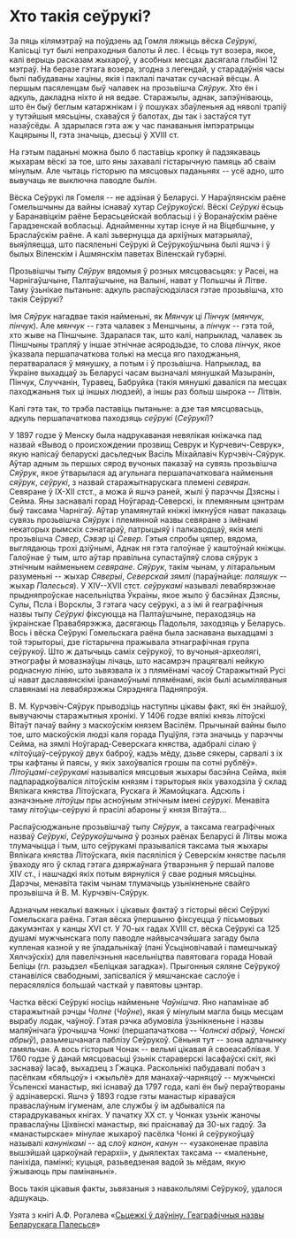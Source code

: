 # Хто такія сеўрукі?

За пяць кілямэтраў на поўдзень ад Гомля ляжыць вёска *Сеўрукі*, Калісьці тут
былі непраходныя балоты й лес. І ёсьць тут возера, якое, калі верыць расказам
жыхароў, у асобных месцах дасягала глыбіні 12 мэтраў. На беразе гэтага возера,
згодна з легендай, у старадаўнія часы былі пабудаваны хаціны, якія і паклалі
пачатак сучаснай вёсцы. А першым пасяленцам быў чалавек на прозьвішча *Сяўрук*.
Хто ён і адкуль, дакладна ніхто й ня ведае. Старажылы, аднак, запэўніваюць, што
ён быў беглым катаржнікам і ў пошуках збаўленьня ад няволі трапіў у тутэйшыя
мясьціны, схаваўся ў балотах, ды так і застаўся тут назаўсёды. А здарылася гэта
аж у час панаваньня імпэратрыцы Кацярыны II, гэта значыць, дзесьці ў XVIII ст.

На гэтым паданьні можна было б паставіць кропку й падзякаваць жыхарам вёскі за
тое, што яны захавалі гістарычную памяць аб сваім мінулым. Але чытаць гісторыю
па мясцовых паданьнях -- усё адно, што вывучаць яе выключна паводле
былін.

Вёска Сеўрукі ля Гомеля -- не адзіная ў Беларусі. У Нараўлянскім раёне
Гомельшчыны да вайны існаваў хутар *Сеўрукоўскі*. Вёскі *Сеўрукі* ёсьць у
Баранавіцкім раёне Берасьцейскай вобласьці і ў Воранаўскім раёне Гарадзенскай
вобласьці. Аднайменны хутар існуе й на Віцебшчыне, у Браслаўскім раёне. А калі
зьвернуцца да архіўных матэрыялаў, выяўляецца, што пасяленьні Сеўрукі й
Сеўрукоўшчына былі яшчэ і ў былых Віленскім і Ашмянскім паветах Віленскай
губэрні.

Прозьвішчы тыпу *Сяўрук* вядомыя ў розных мясцовасьцях: у Расеі, на Чарнігаўшчыне,
Палтаўшчыне, на Валыні, нават у Польшчы й Літве. Таму ўзьнікае пытаньне: адкуль
распаўсюдзілася гэтае прозьвішча, хто такія Сеўрукі?

Імя *Сяўрук* нагадвае такія найменьні, як *Мянчук* ці *Пінчук* (*мянчук*,
*пінчук*). Але *мянчук* -- гэта чалавек з Меншчыны, а *пінчук* -- гэта той, хто
жыве на Піншчыне. Здаралася так, што калі, напрыклад, чалавек зь Піншчыны
трапляў у іншае этнічнае асяродзьдзе, то слова *пінчук*, якое ўказвала
першапачаткова толькі на месца яго паходжаньня, ператваралася ў мянушку, а потым
і ў прозьвішча. Напрыклад, ва Ўкраіне выхадцаў зь Беларусі часам вызначалі
мянушкай Мазыранін, Пінчук, Случчанін, Туравец, Бабруйка (такія мянушкі
даваліся па месцах паходжаньня тых ці іншых людзей), а іншы раз больш шырока --
Літвін.

Калі гэта так, то трэба паставіць пытаньне: а дзе тая мясцовасьць, адкуль
першапачаткова паходзяць *сеўрукі* (*Сеўрукі*)?

У 1897 годзе ў Менску была надрукаваная невялікая кніжачка пад назвай «Вывод о
происхождении прозвищ Севрук и Курчевич-Севрук», якую напісаў беларускі
дасьледчык Васіль Міхайлавіч Курчэвіч-Сяўрук. Аўтар адным зь першых сярод вучоных
паказаў на сувязь прозьвішча *Сяўрук*, якое ўтварылася ад агульнага
першапачатковага найменьня *сяўрук*, *сеўрукі*, з назвай старажытнарускага племені
*севяран*. Севяране ў IX-XII стст., а можа й яшчэ раней, жылі ў парэччы Дзясны і
Сейма. Яны заснавалі горад Ноўгарад-Северскі, іх племянным цэнтрам быў таксама
Чарнігаў. Аўтар упамянутай кніжкі імкнуўся нават паказаць сувязь прозьвішча
*Сяўрук* і племянной назвы севяране з імёнамі некаторых рымскіх сэнатараў,
патрыцыяў і палкаводцаў, якія мелі прозьвішча *Сэвер*, *Сэвэр* ці *Север*. Гэтыя
спробы цяпер, вядома, выглядаюць трохі дзіўнымі, Аднак ня гэта галоўнае ў
каштоўнай кніжцы. Галоўнае ў тым, што аўтар правільна супастаўляў слова сяўрук
з этнічным найменьнем *севяране*. *Сяўрук*, такім чынам, у літаральным разуменьні --
жыхар *Сяверыі*, *Северскай зямлі* (параўнайце: *паляшук* -- жыхар *Палесься*). У
XIV--XVII стст. *сеўрукамі* называлі левабярэжнае прыдняпроўскае насельніцтва
Ўкраіны, якое жыло ў басэйнах Дзясны, Сулы, Псла і Ворсклы, З гэтага часу
сеўрукі, а з імі й геаграфічныя назвы тыпу *Сеўрукі* фіксуюцца на Палтаўшчыне,
пераходзяць на ўкраінскае Правабярэжжа, дасягаюць Падольля, заходзяць у
Беларусь. Вось і вёска Сеўрукі Гомельскага раёна была заснавана выхадцамі з той
тэрыторыі, дзе гістарычна пражывала этнаграфічная група сеўрукоў. Што ж
датычыць саміх сеўрукоў, то вучоныя-археолягі, этнографы й мовазнаўцы лічаць,
што насамрэч працягвалі нейкую роднасную лінію, што зьвязвала іх з
плямёнамі часоў Старажытнай Русі ці нават даславянскімі іранамоўнымі плямёнамі,
якія былі асыміляваныя славянамі на левабярэжжы Сярэдняга Падняпроўя.

В. М. Курчэвіч-Сяўрук прыводзіць наступны цікавы факт, які ён знайшоў,
вывучаючы старажытныя хронікі. У 1406 годзе вялікі князь літоўскі Вітаўт пачаў
вайну з маскоўскім князем Васілём. Прычынай вайны было тое, што
маскоўскія людзі каля горада Пуціўля, гэта значыць у парэччы Сейма, на зямлі
Ноўгарад-Северскага княства, адабралі сілаю ў «літоўцаў-сеўрукоў двух баброў,
кадзь мёду, дзьве сякеры, сарвалі з іх тры кафтаны й паясы, у якіх захоўваліся
грошы па сотні рублёў». *Літоўцамі-сеўрукамі* называліся мясцовыя жыхары басэйна
Сейма, якія падпарадкоўваліся літоўскім князям і тэрыторыя якіх уваходзіла ў
склад Вялікага княства Літоўскага, Рускага й Жамойцкага. Адсюль і азначэньне
*літоўцы* пры асноўным этнічным імені *сеўрукі*. Менавіта таму літоўцы-сеўрукі й
прасілі абароны ў князя Вітаўта...

Распаўсюджаньне прозьвішчаў тыпу *Сяўрук*, а таксама геаграфічных назваў *Сеўрукі*,
*Сеўрукоўшчына* ў розных раёнах Беларусі й Літвы можа тлумачыцца і тым, што
сеўрукамі празываліся таксама тыя жыхары Вялікага княства Літоўскага, якія
пасяліліся ў Северскім княстве пасьля ўваходу яго ў склад гэтага дзяржаўнага
ўтварэньня ў першай палове XIV ст., і нашчадкі якіх потым вярнуліся ў свае родныя
мясьціны. Дарэчы, менавіта такім чынам тлумачыць узьнікненьне свайго прозьвішча й
В. М. Курчэвіч-Сяўрук.

Адзначым некалькі важных і цікавых фактаў з гісторыі вёскі Сеўрукі Гомельскага
раёна. Гэтая вёска ўпершыню фіксуецца ў пісьмовых дакумэнтах у канцы XVI ст. У
70-ых гадах XVIII ст. вёска Сеўрукі са 125 душамі мужчынскага полу паводле
найвысачэйшага загаду была купленая казной у яе ўладальнікаў (пані Ўсьціновічавай
і памешчыкаў Хялчэўскіх) для павелічэньня насельніцтва павятовага горада Новай
Беліцы (гл. разьдзел «Беліцкая загадка»). Прыгонныя сяляне Сеўрукоў станавіліся
свабоднымі, запісваліся ў мяшчанскае саслоўе і перасяляліся большай часткай у
павятовы цэнтар.

Частка вёскі Сеўрукі носіць найменьне *Чаўнішча*. Яно напамінае аб старажытнай
рэчцы *Чолне* (*Чоўне*), якая ў мінулым магла быць месцам вырабу лодак, чаўноў.
Гэтая рэчка абумовіла ўзьнікненьне і назвы маляўнічага ўрочышча *Чонкі*
(першапачаткова -- *Чолнскі абрыў*, *Чонскі абрыў*), разьмешчанага паблізу
Сеўрукоў. Сёньня тут -- зона адпачынку гамяльчан. А вось гісторыя Чонак --
вельмі цікавая й своеасаблівая. У 1760 годзе ў данай мясцовасьці ўзьнік
стараверскі Іасафаўскі скіт, які заснаваў Іасаф, выхадзец з Гжацка. Раскольнікі
пабудавалі побач з пасёлкам «бяльцоў» і «жыльлё» для манахаў-чарняцоў --
мужчынскі Ўсьпенскі манастыр, які існаваў да 1797 года, калі ён быў пераўтвораны
ў адзінаверскі. Яшчэ ў 1893 годзе гэты манастыр кіраваўся праваслаўным
ігуменам, але службы ў ім адбываліся па старадрукаваных кнігах. У пачатку ХХ
ст. у Чонках узьнік жаночы праваслаўны Ціхвінскі манастыр, які праіснаваў да
30-ых гадоў. За «манастырскае» мінулае жыхароў пасёлка Чонкі й сеўрукоўцаў
называлі *канунікамі* -- ад слоў *канон*, *канун* -- «узаконенае правіла вышэйшай
царкоўнай герархіі», у дыялектах таксама -- «маленьне, паніхіда, памінкі; куцьця,
разьведзеная вадой зь мёдам, якую ўжываюць пры памінаньні».

Вось такія цікавыя факты, зьвязаныя з навакольлямі Сеўрукоў, удалося адшукаць.

Узята з кнігі А.Ф. Рогалева «[Сьцежкі ў даўніну. Геаграфічныя назвы Беларускага
Палесься](https://archive.org/details/Alaksandr_Rohaleu.Sciezki_u_dauninu_Hieahraficnyja_nazvy_Bielaruskaha_Palessia.pdf)»
